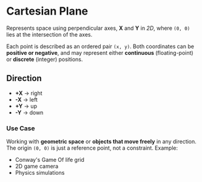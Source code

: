 # Cartesian Plane

Represents space using perpendicular axes, **X** and **Y** in _2D_, where `(0, 0)` lies at the
intersection of the axes.

Each point is described as an ordered pair `(x, y)`. Both coordinates can be **positive or
negative**, and may represent either **continuous** (floating-point) or **discrete** (integer)
positions.

## Direction

- **+X** → right
- **-X** → left
- **+Y** → up
- **-Y** → down

### Use Case

Working with **geometric space** or **objects that move freely** in any direction. The origin
`(0, 0)` is just a reference point, not a constraint. Example:

- Conway's Game Of life grid
- 2D game camera
- Physics simulations
